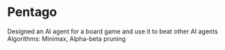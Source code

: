 # Pentago
Designed an AI agent for a board game and use it to beat other AI agents 
Algorithms: Minimax, Alpha-beta pruning
